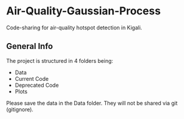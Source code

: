 # Air-Quality-Gaussian-Process
Code-sharing for air-quality hotspot detection in Kigali.

## General Info
The project is structured in 4 folders being:
* Data
* Current Code
* Deprecated Code
* Plots

Please save the data in the Data folder. They will not be shared via git (gitignore).

